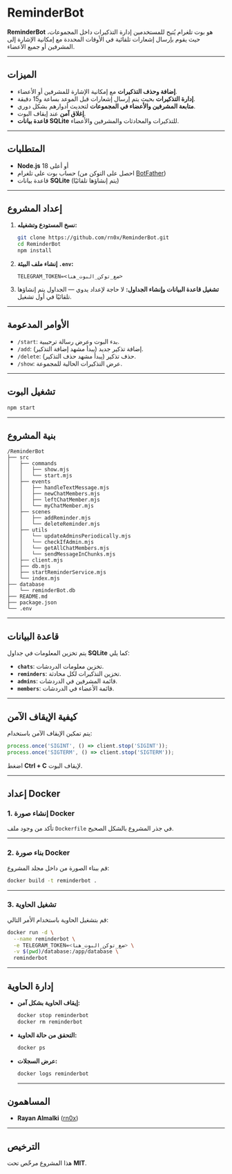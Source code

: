 # ReminderBot

**ReminderBot** هو بوت تلغرام يُتيح للمستخدمين إدارة التذكيرات داخل المجموعات، حيث يقوم بإرسال إشعارات تلقائية في الأوقات المحددة مع إمكانية الإشارة إلى المشرفين أو جميع الأعضاء.

---

## الميزات
- **إضافة وحذف التذكيرات** مع إمكانية الإشارة للمشرفين أو الأعضاء.
- **إدارة التذكيرات** بحيث يتم إرسال إشعارات قبل الموعد بساعة و15 دقيقة.
- **متابعة المشرفين والأعضاء في المجموعات** لتحديث أدوارهم بشكل دوري.
- **إغلاق آمن** عند إيقاف البوت.
- **قاعدة بيانات SQLite** للتذكيرات والمحادثات والمشرفين والأعضاء.

---

## المتطلبات

- **Node.js** 18 أو أعلى
- حساب بوت على تلغرام (احصل على التوكن من [BotFather](https://core.telegram.org/bots#botfather))
- قاعدة بيانات **SQLite** (يتم إنشاؤها تلقائيًا)

---

## إعداد المشروع

1. **نسخ المستودع وتشغيله:**
   ```bash
   git clone https://github.com/rn0x/ReminderBot.git
   cd ReminderBot
   npm install
   ```

2. **إنشاء ملف البيئة `.env`:**
   ```
   TELEGRAM_TOKEN=<ضع_توكن_البوت_هنا>
   ```

3. **تشغيل قاعدة البيانات وإنشاء الجداول:**
   لا حاجة لإعداد يدوي — الجداول يتم إنشاؤها تلقائيًا في أول تشغيل.

---

## الأوامر المدعومة

- `/start`: بدء البوت وعرض رسالة ترحيبية.
- `/add`: إضافة تذكير جديد (يبدأ مشهد إضافة التذكير).
- `/delete`: حذف تذكير (يبدأ مشهد حذف التذكير).
- `/show`: عرض التذكيرات الحالية للمجموعة.

---

## تشغيل البوت

```bash
npm start
```

---

## بنية المشروع

```
/ReminderBot
├── src
│   ├── commands
│   │   ├── show.mjs
│   │   └── start.mjs
│   ├── events
│   │   ├── handleTextMessage.mjs
│   │   ├── newChatMembers.mjs
│   │   ├── leftChatMember.mjs
│   │   └── myChatMember.mjs
│   ├── scenes
│   │   ├── addReminder.mjs
│   │   └── deleteReminder.mjs
│   ├── utils
│   │   └── updateAdminsPeriodically.mjs
│   │   └── checkIfAdmin.mjs
│   │   └── getAllChatMembers.mjs
│   │   └── sendMessageInChunks.mjs
│   ├── client.mjs
│   ├── db.mjs
│   ├── startReminderService.mjs
│   └── index.mjs
├── database
│   └── reminderBot.db
├── README.md
├── package.json
└── .env
```

---

## قاعدة البيانات

يتم تخزين المعلومات في جداول **SQLite** كما يلي:

- **`chats`**: تخزين معلومات الدردشات.
- **`reminders`**: تخزين التذكيرات لكل محادثة.
- **`admins`**: قائمة المشرفين في الدردشات.
- **`members`**: قائمة الأعضاء في الدردشات.

---

## كيفية الإيقاف الآمن

يتم تمكين الإيقاف الآمن باستخدام:
```javascript
process.once('SIGINT', () => client.stop('SIGINT'));
process.once('SIGTERM', () => client.stop('SIGTERM'));
```
اضغط **Ctrl + C** لإيقاف البوت.

---

## **إعداد Docker**

### 1. **إنشاء صورة Docker**  
تأكد من وجود ملف `Dockerfile` في جذر المشروع بالشكل الصحيح.

---

### 2. **بناء صورة Docker**  
قم ببناء الصورة من داخل مجلد المشروع:
```bash
docker build -t reminderbot .
```

---

### 3. **تشغيل الحاوية**  
قم بتشغيل الحاوية باستخدام الأمر التالي:
```bash
docker run -d \
  --name reminderbot \
  -e TELEGRAM_TOKEN=<ضع_توكن_البوت_هنا> \
  -v $(pwd)/database:/app/database \
  reminderbot
```

---

## **إدارة الحاوية**

- **إيقاف الحاوية بشكل آمن:**
  ```bash
  docker stop reminderbot
  docker rm reminderbot
  ```

- **التحقق من حالة الحاوية:**
  ```bash
  docker ps
  ```

- **عرض السجلات:**
  ```bash
  docker logs reminderbot
  ```

  ---

## المساهمون

- **Rayan Almalki** ([rn0x](https://github.com/rn0x)) 

---

## الترخيص

هذا المشروع مرخّص تحت **MIT**.